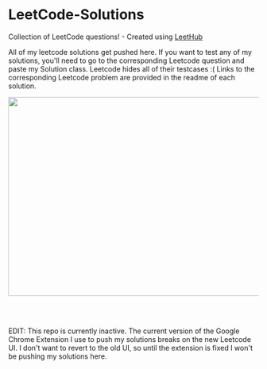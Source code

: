 # LeetCode-Solutions
Collection of LeetCode questions! - Created using [LeetHub](https://github.com/QasimWani/LeetHub)


All of my leetcode solutions get pushed here. If you want to test any of my solutions, you'll need to go to the corresponding Leetcode question and paste my Solution class. Leetcode hides all of their testcases :( Links to the corresponding Leetcode problem are provided in the readme of each solution. 

<img src="https://github.com/jshiers97/LeetCode-Solutions/blob/main/ncis-hacker.gif" width="800" height="400" />



<br></br>

EDIT: This repo is currently inactive. The current version of the Google Chrome Extension I use to push my solutions breaks on the new Leetcode UI. I don't want to revert to the old UI, so until the extension is fixed I won't be pushing my solutions here. 

